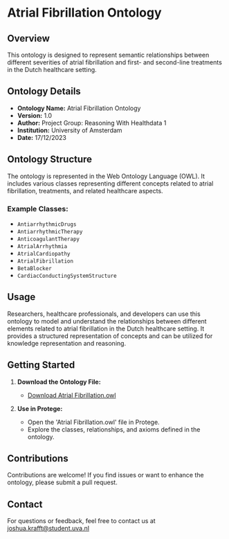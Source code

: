 # Atrial Fibrillation Ontology

## Overview
This ontology is designed to represent semantic relationships between different severities of atrial fibrillation and first- and second-line treatments in the Dutch healthcare setting.

## Ontology Details
- **Ontology Name:** Atrial Fibrillation Ontology
- **Version:** 1.0
- **Author:** Project Group: Reasoning With Healthdata 1
- **Institution:** University of Amsterdam
- **Date:** 17/12/2023

## Ontology Structure
The ontology is represented in the Web Ontology Language (OWL). It includes various classes representing different concepts related to atrial fibrillation, treatments, and related healthcare aspects.

### Example Classes:
- `AntiarrhythmicDrugs`
- `AntiarrhythmicTherapy`
- `AnticoagulantTherapy`
- `AtrialArrhythmia`
- `AtrialCardiopathy`
- `AtrialFibrillation`
- `BetaBlocker`
- `CardiacConductingSystemStructure`


## Usage
Researchers, healthcare professionals, and developers can use this ontology to model and understand the relationships between different elements related to atrial fibrillation in the Dutch healthcare setting. It provides a structured representation of concepts and can be utilized for knowledge representation and reasoning.

## Getting Started
1. **Download the Ontology File:**
   - [Download Atrial Fibrillation.owl](link-to-the-ontology/Atrial%20Fibrillation.owl)

2. **Use in Protege:**
   - Open the 'Atrial Fibrillation.owl' file in Protege.
   - Explore the classes, relationships, and axioms defined in the ontology.

## Contributions
Contributions are welcome! If you find issues or want to enhance the ontology, please submit a pull request.

## Contact
For questions or feedback, feel free to contact us at joshua.krafft@student.uva.nl
